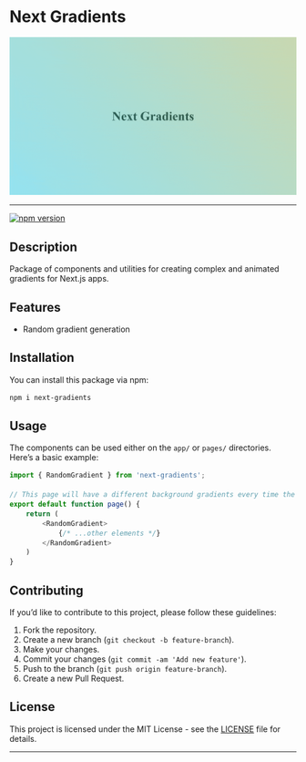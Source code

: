 # Next Gradients

[![Next Gradients](./thumb.gif)](.)

---

[![npm version](https://img.shields.io/npm/v/next-gradients.svg)](https://www.npmjs.com/package/next-gradients)

## Description

Package of components and utilities for creating complex and animated gradients for Next.js apps.

## Features

- Random gradient generation

## Installation

You can install this package via npm:

```bash
npm i next-gradients
```

## Usage

The components can be used either on the `app/` or `pages/` directories. Here’s a basic example:

```javascript
import { RandomGradient } from 'next-gradients';

// This page will have a different background gradients every time the page reloads 
export default function page() {
    return (
        <RandomGradient>
            {/* ...other elements */}
        </RandomGradient>
    )
}
```

## Contributing

If you’d like to contribute to this project, please follow these guidelines:

1. Fork the repository.
2. Create a new branch (`git checkout -b feature-branch`).
3. Make your changes.
4. Commit your changes (`git commit -am 'Add new feature'`).
5. Push to the branch (`git push origin feature-branch`).
6. Create a new Pull Request.

## License

This project is licensed under the MIT License - see the [LICENSE](https://opensource.org/license/mit) file for details.

---
